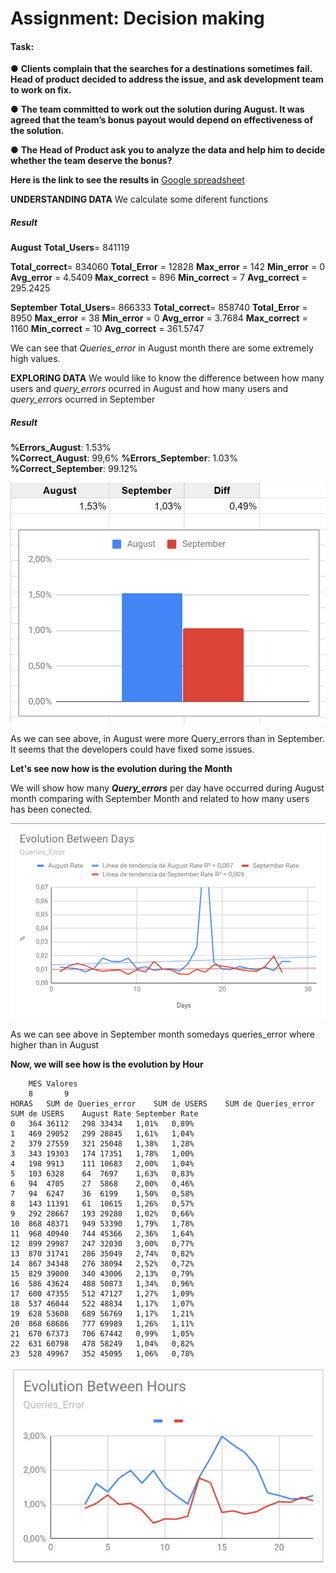 # **Assignment: Decision making**
#### **Task:**
 ● **Clients complain that the searches for a destinations sometimes fail. Head of product decided to address the issue, and ask development team to work on fix.** 
 
● **The team committed to work out the solution during August. It was agreed that the team’s bonus payout would depend on effectiveness of the solution.**  

● **The Head of Product ask you to analyze the data and help him to decide whether the team deserve the bonus?**

**Here is the link to see the results in** [Google spreadsheet](https://docs.google.com/spreadsheets/d/194XMaTDwEYE6okEWqFwytMPnsHCGDEFv1gxR9r7wTAg/edit?usp=sharing)

**UNDERSTANDING DATA**
We calculate some diferent functions
##### **Result**
**August**
**Total_Users**= 841119

**Total_correct**= 834060
**Total_Error** = 12828
**Max_error** = 142
**Min_error** = 0
**Avg_error** = 4.5409
**Max_correct** = 896
**Min_correct** = 7 
**Avg_correct** = 295.2425


**September**
**Total_Users**= 866333
**Total_correct**= 858740
**Total_Error** = 8950
**Max_error** = 38
**Min_error** = 0
**Avg_error** = 3.7684
**Max_correct** = 1160
**Min_correct** = 10 
**Avg_correct** = 361.5747

We can see that *Queries_error* in August month there are some extremely high values. 

**EXPLORING DATA**
We would like to know the difference between how many users and *query_errors* ocurred in August and how many users and *query_errors* ocurred in September

##### **Result**
**%Errors_August**: 1.53%     
**%Correct_August**: 99,6%
**%Errors_September**: 1.03%     
**%Correct_September**: 99.12%

![Gráfica](https://github.com/Lidiamasso/DAM19/blob/master/%25Queries_Error%20by%20Month.Excel.PNG?raw=true)

As we can see above, in August were more Query_errors than in September. It seems that the developers could have fixed some issues.

**Let's see now how is the evolution during the Month**


 We will show how many ***Query_errors*** per day have occurred during August month comparing with September Month and related to how many users has been conected.


![Gráfica](https://github.com/Lidiamasso/DAM19/blob/master/%25%20Queries_Error%20by%20Day.Excel.PNG?raw=true)

As we can see above in September month somedays queries_error where higher than in August

**Now, we will see how is the evolution by Hour**

```
	MES	Valores				
	8		9			
HORAS	SUM de Queries_error	SUM de USERS	SUM de Queries_error	SUM de USERS	August Rate	September Rate
0	364	36112	298	33434	1,01%	0,89%
1	469	29052	299	28845	1,61%	1,04%
2	379	27559	321	25048	1,38%	1,28%
3	343	19303	174	17351	1,78%	1,00%
4	198	9913	111	10683	2,00%	1,04%
5	103	6328	64	7697	1,63%	0,83%
6	94	4705	27	5868	2,00%	0,46%
7	94	6247	36	6199	1,50%	0,58%
8	143	11391	61	10615	1,26%	0,57%
9	292	28667	193	29280	1,02%	0,66%
10	868	48371	949	53390	1,79%	1,78%
11	968	40940	744	45366	2,36%	1,64%
12	899	29987	247	32030	3,00%	0,77%
13	870	31741	286	35049	2,74%	0,82%
14	867	34348	276	38094	2,52%	0,72%
15	829	39000	340	43006	2,13%	0,79%
16	586	43624	488	50873	1,34%	0,96%
17	600	47355	512	47127	1,27%	1,09%
18	537	46044	522	48834	1,17%	1,07%
19	628	53608	689	56769	1,17%	1,21%
20	868	68686	777	69989	1,26%	1,11%
21	670	67373	706	67442	0,99%	1,05%
22	631	60798	478	58249	1,04%	0,82%
23	528	49967	352	45095	1,06%	0,78%
```

![Gráfica](https://github.com/Lidiamasso/DAM19/blob/master/%25%20Queries_Error%20by%20Hours.Excel.PNG?raw=true)


















 

